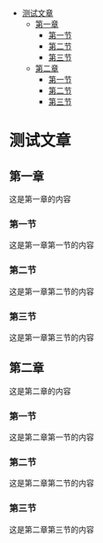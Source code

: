 - [测试文章](#测试文章)
    - [第一章](#第一章)
        - [第一节](#第一节)
        - [第二节](#第二节)
        - [第三节](#第三节)
    - [第二章](#第二章)
        - [第一节](#第一节)
        - [第二节](#第二节)
        - [第三节](#第三节)
<a name=测试文章></a>
# 测试文章

<a name=第一章></a>
## 第一章
这是第一章的内容

<a name=第一节></a>
### 第一节
这是第一章第一节的内容

<a name=第二节></a>
### 第二节
这是第一章第二节的内容

<a name=第三节></a>
### 第三节
这是第一章第三节的内容

<a name=第二章></a>
## 第二章
这是第二章的内容

<a name=第一节></a>
### 第一节
这是第二章第一节的内容

<a name=第二节></a>
### 第二节
这是第二章第二节的内容

<a name=第三节></a>
### 第三节
这是第二章第三节的内容








